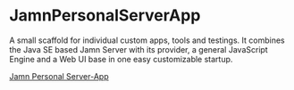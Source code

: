 # JamnPersonalServerApp

A small scaffold for individual custom apps, tools and testings. It combines the Java SE based Jamn Server with its provider, a general JavaScript Engine and a Web UI base in one easy customizable startup.

[Jamn Personal Server-App](https://github.com/integrating-architecture/JamnServer/blob/master/README.md#jamn-personal-server-app)


